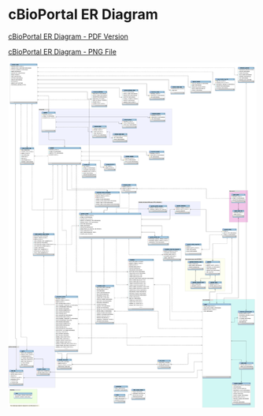 # cBioPortal ER Diagram
[cBioPortal ER Diagram - PDF Version](https://github.com/cBioPortal/cbioportal/blob/master/src/main/resources/db-scripts/cbioportal-er-diagram.pdf)

[cBioPortal ER Diagram - PNG File](https://github.com/cBioPortal/cbioportal/blob/master/src/main/resources/db-scripts/cbioportal-er-diagram.png)

<img src="https://github.com/cBioPortal/cbioportal/raw/master/src/main/resources/db-scripts/cbioportal-er-diagram.png" alt="cBioPortal ER Diagram" style="max-width: 100%; height: auto;">